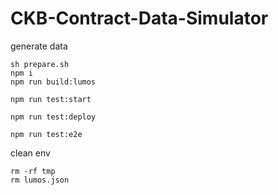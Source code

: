 # CKB-Contract-Data-Simulator


generate data 
```shell
sh prepare.sh
npm i
npm run build:lumos

npm run test:start

npm run test:deploy

npm run test:e2e

```

clean env 
```shell
rm -rf tmp 
rm lumos.json
```
